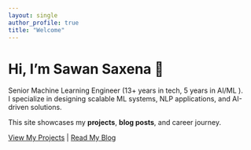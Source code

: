 ```yaml
---
layout: single
author_profile: true
title: "Welcome"
---
```


# Hi, I’m Sawan Saxena 👋

Senior Machine Learning Engineer (13+ years in tech, 5 years in AI/ML ).  
I specialize in designing scalable ML systems, NLP applications, and AI-driven solutions.

This site showcases my **projects**, **blog posts**, and career journey.

[View My Projects](/projects/) | [Read My Blog](/blog/)
